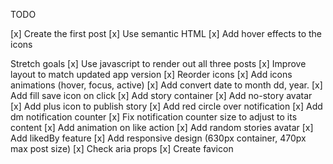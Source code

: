 TODO

[x] Create the first post
[x] Use semantic HTML
[x] Add hover effects to the icons

Stretch goals
[x] Use javascript to render out all three posts
[x] Improve layout to match updated app version
[x] Reorder icons
[x] Add icons animations (hover, focus, active)
[x] Add convert date to month dd, year.
[x] Add fill save icon on click
[x] Add story container
[x] Add no-story avatar
[x] Add plus icon to publish story
[x] Add red circle over notification
[x] Add dm notification counter
[x] Fix notification counter size to adjust to its content
[x] Add animation on like action
[x] Add random stories avatar
[x] Add likedBy feature
[x] Add responsive design (630px container, 470px max post size)
[x] Check aria props
[x] Create favicon

